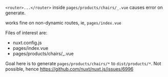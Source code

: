 `<router>...</router>` inside `pages/products/chairs/_.vue` causes error on generate.  
  
  works fine on non-dynamic routes, ie, `pages/index.vue`   


Files of interest are:
- nuxt.config.js  
- pages/index.vue
- pages/products/chairs/_.vue

Goal here is to generate `pages/products/chairs/*` to `dist/products/*`. Not possible, hence https://github.com/nuxt/nuxt.js/issues/6996

